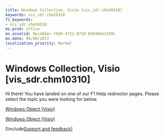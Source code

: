 ```yaml
---
title: Windows Collection, Visio [vis_sdr.chm10310]
keywords: vis_sdr.chm10310
f1_keywords:
- vis_sdr.chm10310
ms.prod: office
ms.assetid: 0ec466ec-f6d5-4721-8710-8d5404e1249c
ms.date: 06/08/2017
localization_priority: Normal
---
```



# Windows Collection, Visio [vis_sdr.chm10310]

Hi there! You have landed on one of our F1 Help redirector pages. Please select the topic you were looking for below.

[Windows Object (Visio)](https://msdn.microsoft.com/library/3fa64269-adde-3918-9970-3ce412d638f2%28Office.15%29.aspx)

[Windows Object (Visio)](https://msdn.microsoft.com/library/7151eb44-29cd-877d-d885-d1e0ab5498ed.aspx)

[!include[Support and feedback](~/includes/feedback-boilerplate.md)]